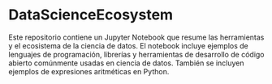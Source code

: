 # DataScienceEcosystem
Este repositorio contiene un Jupyter Notebook que resume las herramientas y el ecosistema de la ciencia de datos. El notebook incluye ejemplos de lenguajes de programación, librerías y herramientas de desarrollo de código abierto comúnmente usadas en ciencia de datos. También se incluyen ejemplos de expresiones aritméticas en Python. 
